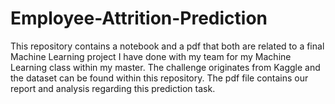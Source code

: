# Employee-Attrition-Prediction
This repository contains a notebook and a pdf that both are related to a final Machine Learning project I have done with my team for my Machine Learning class within my master. The challenge originates from Kaggle and the dataset can be found within this repository. The pdf file contains our report and analysis regarding this prediction task.  
